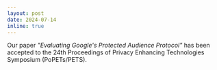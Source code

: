 ```yaml
---
layout: post
date: 2024-07-14
inline: true
---
```


Our paper *"Evaluating Google's Protected Audience Protocol"* has been accepted to the 24th Proceedings of Privacy Enhancing Technologies Symposium (PoPETs/PETS).